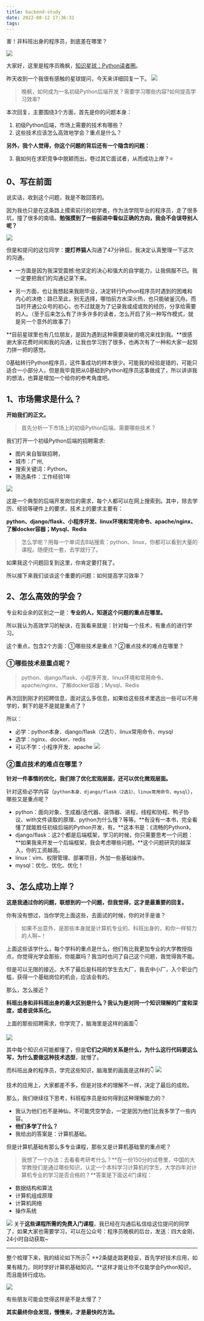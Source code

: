 ```yaml
---
title: backend-study
date: 2022-08-12 17:36:31
tags:
---
```

害！非科班出身的程序员，到底差在哪里？

![](https://www.python-office.com/api/img-cdn/wanfeng/python-star-group/wenda/backend/cover.jpg)

大家好，这里是程序员晚枫，[知识星球：Python读者圈](https://mp.weixin.qq.com/s/YoOjhj6bJSK8nVgQS-txbg)。

昨天收到一个我很有感触的星球提问，今天来详细回复一下。
![](https://www.python-office.com/api/img-cdn/wanfeng/python-star-group/wenda/backend/qa.jpg)

> 晚枫，如何成为一名初级Python后端开发？需要学习哪些内容?如何提高学习效率?

本次回复，主要围绕3个方面，首先是你的问题本身：
1. 初级Python后端，市场上需要的技术有哪些？
2. 这些技术应该怎么高效地学会？重点是什么？

**另外，我个人觉得，你这个问题的背后还有一个隐含的问题：**

3. 我如何在求职竞争中脱颖而出，卷过其它面试者，从而成功上岸？⭐




## 0、写在前面
说实话，收到这个问题，我是不敢回答的。

因为我也只是在这条路上摸索前行的初学者，作为法学院毕业的程序员，走了很多坑，撞了很多的南墙。**勉强摸到了一些前进中看似正确的方向，我会不会误导别人呢？**

![](https://www.python-office.com/api/img-cdn/wanfeng/python-star-group/wenda/backend/tel.jpg)

但是和提问的这位同学：**提灯养猫人**沟通了47分钟后，我决定认真整理一下这次的沟通。

- 一方面是因为我深受震撼:他坚定的决心和强大的自学能力，让我佩服不已。我一定要把我们的沟通记录下来。

- 另一方面，也让我想起来我刚毕业，决定转行Python程序员时遇到的困难和内心的决绝：路已至此，别无选择，哪怕前方水深火热，也只能破釜沉舟。而当时开通公众号的初心，也不过就是为了记录我或成或败的经历，分享给需要的人。（至于后来怎么有了许多许多的读者，怎么开启了另一种写作模式，就是另一个意外的故事了）

**目前星球里也有几位朋友，是因为遇到这种需要突破的境况来找到我。**很感谢大家花费时间和我的沟通，让我也学习到了很多，也再次有了一种和大家一起努力拼一把的感觉。

0基础转行Python程序员，这件事成功的样本很少。可能我的经验是错的，可能只适合一小部分人，但是我毕竟把从0基础到Python程序员这事做成了，所以讲讲我的想法，也算是增加一个给你的参考角度吧。

## 1、市场需求是什么？

**开始我们的正文。**

> 首先分析一下市场上的初级Python后端，需要哪些技术？

我们打开一个初级Python后端的招聘需求:
- 图片来自智联招聘，
- 城市：广州,
- 搜索关键词：Python，
- 筛选条件：工作经验1年

![](https://www.python-office.com/api/img-cdn/wanfeng/python-star-group/wenda/backend/1-1.5.jpg)

这是一个典型的后端开发岗位的需求，每个人都可以在网上搜索到。其中，除去学历、经验等硬件上的要求，技术上的要求主要有：

**python、django/flask、小程序开发、linux环境和常用命令、apache/nginx、了解docker容器；Mysql、Redis**

>怎么学呢？用每一个单词去B站搜索：python、linux，你都可以看到大量的课程。随便找一套，去学就行了。

如果我这个问题回复到这里，你肯定要打我了。

所以接下来我们谈谈这个重要的问题：如何提高学习效率？

## 2、怎么高效的学会？

专业和业余的区别之一是：**专业的人，知道这个问题的重点在哪里。**

所以我认为高效学习的秘诀，在我看来就是：针对每一个技术，有重点的进行学习。

这个重点，包含2个方面：①哪些技术是重点？②重点技术的难点在哪里？

### ①哪些技术是重点呢？
> python、django/flask、小程序开发、linux环境和常用命令、apache/nginx、了解docker容器；Mysql、Redis

再次回到刚才的招聘信息，面对这么多信息，如果给这些技术里选出一些可以不用学的，剩下的是不是就是重点了？

所以：
- 必学：python本身、django/flask（2选1）、linux常用命令、mysql
- 选学：nginx、docker、redis
- 可以不学：小程序开发、apache
![](https://www.python-office.com/api/img-cdn/wanfeng/python-star-group/wenda/backend/big.jpg)

### ②重点技术的难点在哪里？

**针对一件事情的优化，我们除了优化宏观层面，还可以优化微观层面。**

针对这些必学内容（``python本身、django/flask（2选1）、linux常用命令、mysql``），哪些又是重点呢？
- python：面向对象、生成器/迭代器、装饰器、进程，线程和协程、鸭子协议、with文件读取的原理、python为什么慢？等等。**有没有一本书，完全看懂了就能胜任初级后端的Python开发，有。**这本书是：《流畅的Python》。
- django/flask：这2个都是后端框架，学习的时候，你只需要思考一个问题：**如果我来开发一个后端框架，我会考虑哪些问题。**这个问题研究的越深入，你的工资越高。
- linux：vim、权限管理、部署项目，外加一些基础操作。
- mysql：优化、优化、优化！

## 3、怎么成功上岸？

**这是我通过你的问题，联想到的一个问题，但我觉得，这才是最重要的回复。**

你有没有想过，当你学完上面这些，去面试的时候，你的对手是谁？

> 如果不出意外，是那些本身就是计算机专业的、科班出身的，和你一样努力的人啊~！

上面这些该学什么，每个学科的重点是什么，他们有比我更加专业的大学教授指点，你觉得光学会那些，你能赢吗？我当时也问了自己这个问题，我觉得我不能。

但是可以无限的接近。大不了最后是科班的学生去大厂，我去中小厂，入个职业门槛，获得一个基础岗位的机会，应该会有的。

那么，怎么接近？

**科班出身和非科班出身的最大区别是什么？我认为是对同一个知识理解的广度和深度，或者说体系化。**

上面的那些招聘需求，你学完了，脑海里是这样的画面👇

![](https://www.python-office.com/api/img-cdn/wanfeng/python-star-group/wenda/backend/node.jpg)

其中每个知识点可能都懂了，但是**它们之间的关系是什么，为什么这行代码要这么写，为什么要做这种技术选型**，就懵了。

而科班出身的程序员，学完这些知识，脑海里的画面是这样的👇
![](https://www.python-office.com/api/img-cdn/wanfeng/python-star-group/bi-course/system-1.png)

技术的应用上，大家都差不多，但是对技术的理解不一样，决定了最后的成败。

那么，我们继续往下思考，科班程序员是如何得到这种理解能力的？
- 我认为他们也不是神仙，不可能凭空学会，一定是因为他们比我多学了一些内容。
- **他们多学了什么？**
- 我给出的答案是：计算机基础。

但是计算机基础有那么多专业课程，那些又是计算机基础里的重点呢？

> 我想了一个办法：去看看考研考什么？**在一份150分的试卷里，中国的大学教授们是通过哪些知识，认定一个本科学习计算机的学生，大学四年对计算机专业的学习是否合格的？**答案是下面这4门课程：

- 数据结构和算法
- 计算机组成原理
- 计算机网络
- 操作系统

![](https://www.python-office.com/api/img-cdn/wanfeng/python-star-group/wenda/backend/course.jpg)
关于**这些课程所需的免费入门课程**，我已经在沟通后私信给这位提问的同学了，如果大家也需要学习，可以在公众号：程序员晚枫的后台，发送：四大金刚，24小时自动获取~

---

整个梳理下来，我的结论如下所示👇
**2条腿走路更稳妥，首先学好技术应用，如果有精力，同时学好计算机基础知识。**这样才能让你不仅能学会Python知识，而且能转行成功。

![](https://www.python-office.com/api/img-cdn/wanfeng/python-star-group/wenda/backend/top.jpg)


有些朋友可能会觉得这样是不是太慢了？

**其实最终你会发现，慢慢来，才是最快的方法。**


